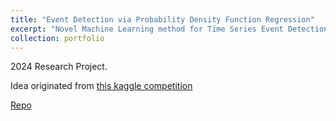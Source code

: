 ```yaml
---
title: "Event Detection via Probability Density Function Regression"
excerpt: "Novel Machine Learning method for Time Series Event Detection (ED) <br/><img width='500' height='300' src='/images/PDFR.gif' >"
collection: portfolio
---
```


2024 Research Project.

Idea originated from [this kaggle competition](https://www.kaggle.com/competitions/child-mind-institute-detect-sleep-states/data)

[Repo](https://github.com/clarkipeng/EventDetectionPDF)